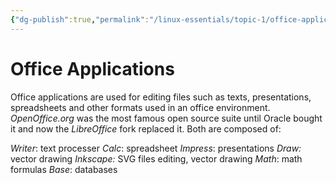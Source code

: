 ```yaml
---
{"dg-publish":true,"permalink":"/linux-essentials/topic-1/office-applications/"}
---
```


# Office Applications
Office applications are used for editing files such as texts, presentations, spreadsheets and other formats used in an office environment. _OpenOffice.org_ was the most famous open source suite until Oracle bought it and now the _LibreOffice_ fork replaced it. Both are composed of:

_Writer_: text processer
_Calc_: spreadsheet
_Impress_: presentations
_Draw:_ vector drawing
_Inkscape:_ SVG files editing, vector drawing
_Math_: math formulas
_Base_: databases


